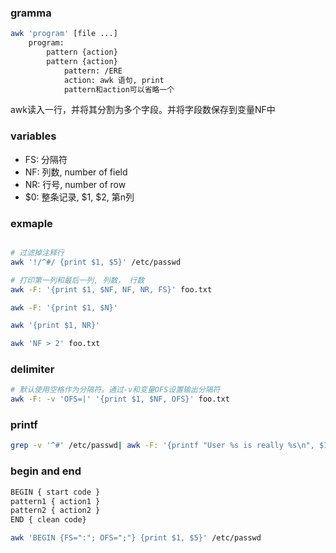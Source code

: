 ### gramma

```sh
awk 'program' [file ...]
	program:
		pattern {action}
		pattern {action}
			pattern: /ERE 
			action: awk 语句, print
			pattern和action可以省略一个
```

awk读入一行，并将其分割为多个字段。并将字段数保存到变量NF中

### variables
- FS: 分隔符
- NF: 列数, number of field
- NR: 行号, number of row
- $0: 整条记录, $1, $2, 第n列

### exmaple
```sh

# 过滤掉注释行
awk '!/^#/ {print $1, $5}' /etc/passwd

# 打印第一列和最后一列, 列数， 行数
awk -F: '{print $1, $NF, NF, NR, FS}' foo.txt

awk -F: '{print $1, $N}'   

awk '{print $1, NR}'

awk 'NF > 2' foo.txt
```

### delimiter
```sh
# 默认使用空格作为分隔符。通过-v和变量OFS设置输出分隔符
awk -F: -v 'OFS=|' '{print $1, $NF, OFS}' foo.txt
```

### printf
```sh
grep -v '^#' /etc/passwd| awk -F: '{printf "User %s is really %s\n", $1, $5}'
```

### begin and end
```sh
BEGIN { start code }
pattern1 { action1 }
pattern2 { action2 }
END { clean code}

awk 'BEGIN {FS=":"; OFS=";"} {print $1, $5}' /etc/passwd

```